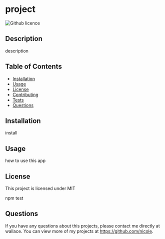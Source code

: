 
  # project
  ![Github licence](http://img.shields.io/badge/license-MIT-blue.svg)

  ## Description 
  description

  ## Table of Contents
  * [Installation](#installation)
  * [Usage](#usage)
  * [License](#license)
  * [Contributing](#contributing)
  * [Tests](#tests)
  * [Questions](#questions)
  
  ## Installation 
  install

  ## Usage 
  how to use this app

  ## License 
  This project is licensed under MIT

  

  npm test

  ## Questions
  If you have any questions about this projects, please contact me directly at wallace. You can view more of my projects at https://github.com/nicole.

